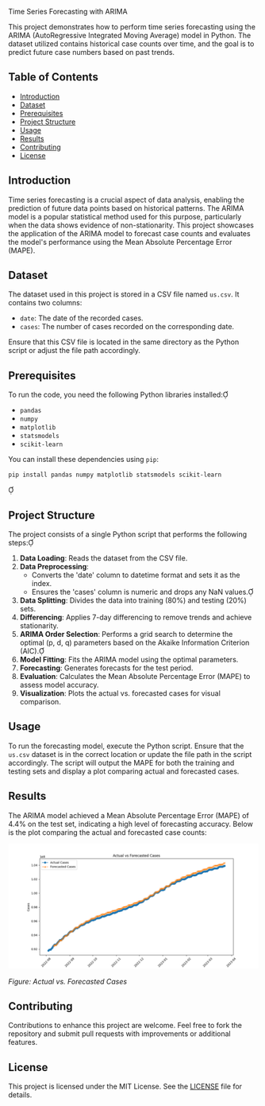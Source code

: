 Time Series Forecasting with ARIMA

This project demonstrates how to perform time series forecasting using the ARIMA (AutoRegressive Integrated Moving Average) model in Python. The dataset utilized contains historical case counts over time, and the goal is to predict future case numbers based on past trends.

## Table of Contents

- [Introduction](#introduction)
- [Dataset](#dataset)
- [Prerequisites](#prerequisites)
- [Project Structure](#project-structure)
- [Usage](#usage)
- [Results](#results)
- [Contributing](#contributing)
- [License](#license)

## Introduction

Time series forecasting is a crucial aspect of data analysis, enabling the prediction of future data points based on historical patterns. The ARIMA model is a popular statistical method used for this purpose, particularly when the data shows evidence of non-stationarity. This project showcases the application of the ARIMA model to forecast case counts and evaluates the model's performance using the Mean Absolute Percentage Error (MAPE).

## Dataset

The dataset used in this project is stored in a CSV file named `us.csv`. It contains two columns:

- `date`: The date of the recorded cases.
- `cases`: The number of cases recorded on the corresponding date.

Ensure that this CSV file is located in the same directory as the Python script or adjust the file path accordingly.

## Prerequisites

To run the code, you need the following Python libraries installed:

- `pandas`
- `numpy`
- `matplotlib`
- `statsmodels`
- `scikit-learn`

You can install these dependencies using `pip`:

```bash
pip install pandas numpy matplotlib statsmodels scikit-learn
```


## Project Structure

The project consists of a single Python script that performs the following steps:

1. **Data Loading**: Reads the dataset from the CSV file.
2. **Data Preprocessing**:
   - Converts the 'date' column to datetime format and sets it as the index.
   - Ensures the 'cases' column is numeric and drops any NaN values.
3. **Data Splitting**: Divides the data into training (80%) and testing (20%) sets.
4. **Differencing**: Applies 7-day differencing to remove trends and achieve stationarity.
5. **ARIMA Order Selection**: Performs a grid search to determine the optimal (p, d, q) parameters based on the Akaike Information Criterion (AIC).
6. **Model Fitting**: Fits the ARIMA model using the optimal parameters.
7. **Forecasting**: Generates forecasts for the test period.
8. **Evaluation**: Calculates the Mean Absolute Percentage Error (MAPE) to assess model accuracy.
9. **Visualization**: Plots the actual vs. forecasted cases for visual comparison.

## Usage

To run the forecasting model, execute the Python script. Ensure that the `us.csv` dataset is in the correct location or update the file path in the script accordingly. The script will output the MAPE for both the training and testing sets and display a plot comparing actual and forecasted cases.

## Results

The ARIMA model achieved a Mean Absolute Percentage Error (MAPE) of 4.4% on the test set, indicating a high level of forecasting accuracy. Below is the plot comparing the actual and forecasted case counts:

![Actual vs. Forecasted Cases](arima_forcast.png)

*Figure: Actual vs. Forecasted Cases*

## Contributing

Contributions to enhance this project are welcome. Feel free to fork the repository and submit pull requests with improvements or additional features.

## License

This project is licensed under the MIT License. See the [LICENSE](LICENSE) file for details.

